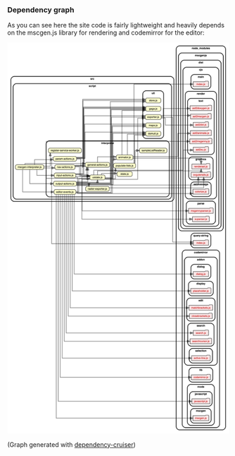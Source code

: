 ### Dependency graph

As you can see here the site code is fairly lightweight and heavily depends
on the mscgen.js library for rendering and codemirror for the editor:

<img width="1038" alt="mscgen.js website dependency graph" src="dependencygraph.png">

(Graph generated with [dependency-cruiser](https://github.com/sverweij/dependency-cruiser))